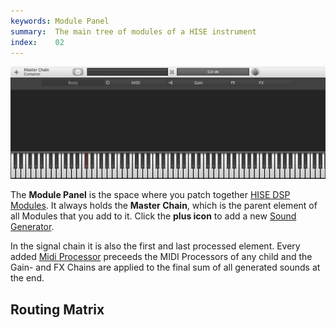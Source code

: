 ```yaml
---
keywords: Module Panel
summary:  The main tree of modules of a HISE instrument
index:    02
---
```

![Left Panel](images/custom/main-panel.png)

The **Module Panel** is the space where you patch together [HISE DSP Modules](/hise-modules). It always holds the **Master Chain**, which is the parent element of all Modules that you add to it. Click the **plus icon** to add a new [Sound Generator](/hise-modules/sound-generators).

In the signal chain it is also the first and last processed element. Every added [Midi Processor](/hise-modules/midi-processors) preceeds the MIDI Processors of any child and the Gain- and FX Chains are applied to the final sum of all generated sounds at the end.

## Routing Matrix


